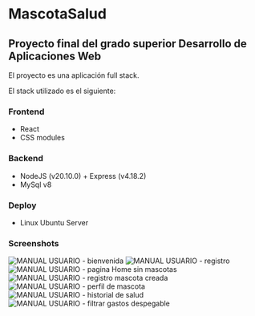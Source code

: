 # MascotaSalud
## Proyecto final del grado superior Desarrollo de Aplicaciones Web

El proyecto es una aplicación full stack.

El stack utilizado es el siguiente:

### Frontend
- React
- CSS modules

### Backend
- NodeJS (v20.10.0) + Express (v4.18.2)
- MySql v8

### Deploy
- Linux Ubuntu Server

### Screenshots

![MANUAL USUARIO - bienvenida](https://github.com/ShadeVI/mascotaSalud/assets/51008073/86bb60c0-91cf-4137-9435-bae684f4f9d2)
![MANUAL USUARIO - registro](https://github.com/ShadeVI/mascotaSalud/assets/51008073/bdee8b5e-2ce3-4230-b94b-e7e99a7a91c7)
![MANUAL USUARIO - pagina Home sin mascotas](https://github.com/ShadeVI/mascotaSalud/assets/51008073/be7e1949-b537-4f6a-af7b-b262852d2c3c)
![MANUAL USUARIO - registro mascota creada](https://github.com/ShadeVI/mascotaSalud/assets/51008073/1dc06c5d-94e5-4423-81fb-8c25803aed6f)
![MANUAL USUARIO - perfil de mascota](https://github.com/ShadeVI/mascotaSalud/assets/51008073/32a51ba2-742b-410a-a259-5768bc2c336d)
![MANUAL USUARIO - historial de salud](https://github.com/ShadeVI/mascotaSalud/assets/51008073/a1d5bb83-ba44-4e88-b7be-45ef09bac39c)
![MANUAL USUARIO - filtrar gastos despegable](https://github.com/ShadeVI/mascotaSalud/assets/51008073/67d755cc-4a85-40bb-aa95-0a06737f247c)
